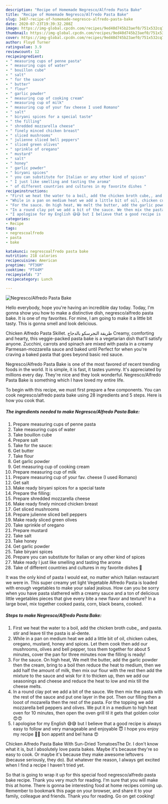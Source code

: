 ```yaml
---
description: "Recipe of Homemade Negresco/Alfredo Pasta Bake"
title: "Recipe of Homemade Negresco/Alfredo Pasta Bake"
slug: 3487-recipe-of-homemade-negresco-alfredo-pasta-bake
date: 2020-07-23T19:39:32.208Z
image: https://img-global.cpcdn.com/recipes/9ed40d745b23aef0/751x532cq70/negrescoalfredo-pasta-bake-recipe-main-photo.jpg
thumbnail: https://img-global.cpcdn.com/recipes/9ed40d745b23aef0/751x532cq70/negrescoalfredo-pasta-bake-recipe-main-photo.jpg
cover: https://img-global.cpcdn.com/recipes/9ed40d745b23aef0/751x532cq70/negrescoalfredo-pasta-bake-recipe-main-photo.jpg
author: Floyd Turner
ratingvalue: 3.9
reviewcount: 12
recipeingredient:
- " measuring cups of penne pasta"
- " measuring cups of water"
- " bouillon cube"
- " salt"
- " for the sauce"
- " butter"
- " flour"
- " garlic powder"
- " measuring cup of cooking cream"
- " measuring cup of milk"
- " measuring cup of your fav cheese I used Romano"
- " salt"
- " biryani spices for a special taste"
- " the filling"
- " shredded mozzarella cheese"
- " finely minced chicken breast"
- " sliced mushrooms"
- " julienne sliced bell peppers"
- " sliced green olives"
- " sprinkle of oregano"
- " mustard"
- " salt"
- " honey"
- " garlic powder"
- " biryani spices"
- " you can substitute for Italian or any other kind of spices"
- " I just like smelling and tasting the aroma"
- " of different countries and cultures in my favorite dishes "
recipeinstructions:
- "First we heat the water to a boil, add the chicken broth cube,, and pasta. stir and leave til the pasta is al-dente."
- "While in a pan on medium heat we add a little bit of oil, chicken cubes, oregano, mustard, honey and spices. Let them cook then add our mushrooms, olives and bell pepper, toss them together for about 5 minutes, cover the pan for three minutes now the filling is ready!"
- "For the sauce. On high heat, We melt the butter, add the garlic powder then the cream, bring to a boil then reduce the heat to medium, then we add half the amount of milk, then mix our flour with the rest then add the mixture to the sauce and wisk for it to thicken up, then we add our seasonings and cheese and reduce the heat to low and mix till the cheese melts."
- "In a round clay pot we add a bit of the sauce. We then mix the pasta with the rest of the sauce and put one layer in the pot. Then our filling then a looot of mozarella then the rest of the pasta. For the topping we add mozzarella bell peppers and olives. We put it in a medium to high heat oven for 10 minutes, then open the oven grill til it gets that golden color 😍😍"
- "I apologise for my English 😅😅 but I believe that a good recipe is always easy to follow and very manageable and enjoyable 😇 I hope you enjoy my recipe 💙💙 bon appetit and bel hana 😍"
categories:
- Recipe
tags:
- negrescoalfredo
- pasta
- bake

katakunci: negrescoalfredo pasta bake 
nutrition: 218 calories
recipecuisine: American
preptime: "PT36M"
cooktime: "PT44M"
recipeyield: "3"
recipecategory: Lunch

---
```



![Negresco/Alfredo Pasta Bake](https://img-global.cpcdn.com/recipes/9ed40d745b23aef0/751x532cq70/negrescoalfredo-pasta-bake-recipe-main-photo.jpg)

Hello everybody, hope you're having an incredible day today. Today, I'm gonna show you how to make a distinctive dish, negresco/alfredo pasta bake. It is one of my favorites. For mine, I am going to make it a little bit tasty. This is gonna smell and look delicious.

Chicken Alfredo Pasta Skillet. طريقة النجرسكو بالدجاج Creamy, comforting and hearty, this veggie-packed pasta bake is a vegetarian dish that&#39;ll satisfy anyone. Zucchini, carrots and spinach are mixed with pasta in a creamy Parmesan-mozzarella sauce and baked until Perfect for when you&#39;re craving a baked pasta that goes beyond basic red sauce.

Negresco/Alfredo Pasta Bake is one of the most favored of recent trending foods in the world. It is simple, it is fast, it tastes yummy. It's appreciated by millions every day. They're nice and they look wonderful. Negresco/Alfredo Pasta Bake is something which I have loved my entire life.


To begin with this recipe, we must first prepare a few components. You can cook negresco/alfredo pasta bake using 28 ingredients and 5 steps. Here is how you cook that.

<!--inarticleads1-->

##### The ingredients needed to make Negresco/Alfredo Pasta Bake:

1. Prepare  measuring cups of penne pasta
1. Take  measuring cups of water
1. Take  bouillon cube
1. Prepare  salt
1. Take  for the sauce:
1. Get  butter
1. Take  flour
1. Get  garlic powder
1. Get  measuring cup of cooking cream
1. Prepare  measuring cup of milk
1. Prepare  measuring cup of your fav. cheese (I used Romano)
1. Get  salt
1. Make ready  biryani spices for a special taste
1. Prepare  the filling:
1. Prepare  shredded mozzarella cheese
1. Make ready  finely minced chicken breast
1. Get  sliced mushrooms
1. Prepare  julienne sliced bell peppers
1. Make ready  sliced green olives
1. Take  sprinkle of oregano
1. Prepare  mustard
1. Take  salt
1. Take  honey
1. Get  garlic powder
1. Take  biryani spices
1. Prepare  you can substitute for Italian or any other kind of spices
1. Make ready  I just like smelling and tasting the aroma
1. Take  of different countries and cultures in my favorite dishes 💓


It was the only kind of pasta I would eat, no matter which Italian restaurant we were in. This super creamy yet light Vegetable Alfredo Pasta is loaded with enough vegetables to make your salad jealous. How can you be sorry when you have pasta slathered with a creamy sauce and a ton of delicious little vegetables pieces that give every bite a new flavor and texture? In a large bowl, mix together cooked pasta, corn, black beans, cooked. 

<!--inarticleads2-->

##### Steps to make Negresco/Alfredo Pasta Bake:

1. First we heat the water to a boil, add the chicken broth cube,, and pasta. stir and leave til the pasta is al-dente.
1. While in a pan on medium heat we add a little bit of oil, chicken cubes, oregano, mustard, honey and spices. Let them cook then add our mushrooms, olives and bell pepper, toss them together for about 5 minutes, cover the pan for three minutes now the filling is ready!
1. For the sauce. On high heat, We melt the butter, add the garlic powder then the cream, bring to a boil then reduce the heat to medium, then we add half the amount of milk, then mix our flour with the rest then add the mixture to the sauce and wisk for it to thicken up, then we add our seasonings and cheese and reduce the heat to low and mix till the cheese melts.
1. In a round clay pot we add a bit of the sauce. We then mix the pasta with the rest of the sauce and put one layer in the pot. Then our filling then a looot of mozarella then the rest of the pasta. For the topping we add mozzarella bell peppers and olives. We put it in a medium to high heat oven for 10 minutes, then open the oven grill til it gets that golden color 😍😍
1. I apologise for my English 😅😅 but I believe that a good recipe is always easy to follow and very manageable and enjoyable 😇 I hope you enjoy my recipe 💙💙 bon appetit and bel hana 😍


Chicken Alfredo Pasta Bake With Sun-Dried TomatoesThe Dr. I don&#39;t know what it is, but I absolutely love pasta bakes. Maybe it&#39;s because they&#39;re so easy to cook. Or maybe it&#39;s because they make awesome leftovers (because seriously, they do). But whatever the reason, I always get excited when I find a recipe I haven&#39;t tried yet. 

So that is going to wrap it up for this special food negresco/alfredo pasta bake recipe. Thank you very much for reading. I'm sure that you will make this at home. There is gonna be interesting food at home recipes coming up. Remember to bookmark this page on your browser, and share it to your family, colleague and friends. Thank you for reading. Go on get cooking!
